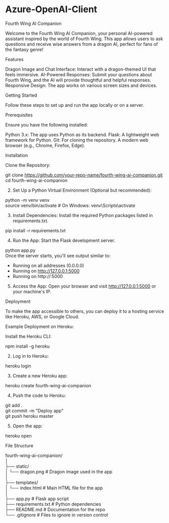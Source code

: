 # Azure-OpenAI-Client
Fourth Wing AI Companion
 
Welcome to the Fourth Wing AI Companion, your personal AI-powered assistant inspired by the world of Fourth Wing. This app allows users to ask questions and receive wise answers from a dragon AI, perfect for fans of the fantasy genre!
 

Features
 

Dragon Image and Chat Interface: Interact with a dragon-themed UI that feels immersive.
AI-Powered Responses: Submit your questions about Fourth Wing, and the AI will provide thoughtful and helpful responses.
Responsive Design: The app works on various screen sizes and devices.
 

Getting Started
 
Follow these steps to set up and run the app locally or on a server.

Prerequisites
 
Ensure you have the following installed:

Python 3.x: The app uses Python as its backend.
Flask: A lightweight web framework for Python.
Git: For cloning the repository.
A modern web browser (e.g., Chrome, Firefox, Edge).
 

Installation
 

Clone the Repository:

git clone https://github.com/your-repo-name/fourth-wing-ai-companion.git  
cd fourth-wing-ai-companion  
 
2. Set Up a Python Virtual Environment (Optional but recommended):


python -m venv venv  
source venv/bin/activate  # On Windows: venv\Scripts\activate  
 
3. Install Dependencies:
Install the required Python packages listed in requirements.txt.


pip install -r requirements.txt  
 
4. Run the App:
Start the Flask development server.


python app.py  
Once the server starts, you'll see output similar to:

* Running on all addresses (0.0.0.0)  
* Running on http://127.0.0.1:5000  
* Running on http://<your-ip>:5000  
 
5. Access the App:
Open your browser and visit http://127.0.0.1:5000 or your machine's IP.
 

Deployment
 
To make the app accessible to others, you can deploy it to a hosting service like Heroku, AWS, or Google Cloud.

Example Deployment on Heroku:
 

Install the Heroku CLI:

npm install -g heroku  
 
2. Log in to Heroku:


heroku login  
 
3. Create a new Heroku app:


heroku create fourth-wing-ai-companion  
 
4. Push the code to Heroku:


git add .  
git commit -m "Deploy app"  
git push heroku master  
 
5. Open the app:


heroku open  
 
 

File Structure
 


fourth-wing-ai-companion/  
│  
├── static/  
│   └── dragon.png             # Dragon image used in the app  
│  
├── templates/  
│   └── index.html             # Main HTML file for the app  
│  
├── app.py                     # Flask app script  
├── requirements.txt           # Python dependencies  
├── README.md                  # Documentation for the repo  
└── .gitignore                 # Files to ignore in version control  
 